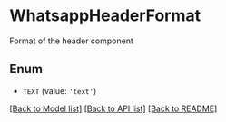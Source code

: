 # WhatsappHeaderFormat

Format of the header component

## Enum

* `TEXT` (value: `'text'`)

[[Back to Model list]](../README.md#documentation-for-models) [[Back to API list]](../README.md#documentation-for-api-endpoints) [[Back to README]](../README.md)


